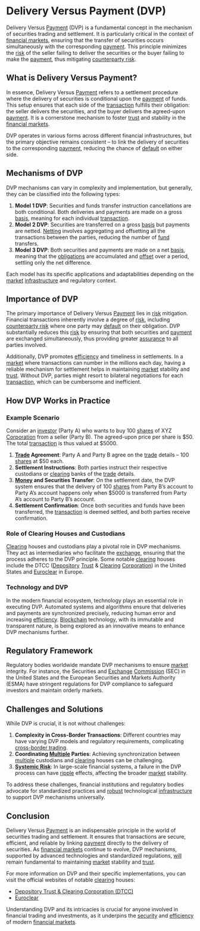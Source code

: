 # Delivery Versus Payment (DVP)

Delivery Versus [Payment](../p/payment.md) (DVP) is a fundamental concept in the mechanism of securities trading and settlement. It is particularly critical in the context of [financial markets](../f/financial_market.md), ensuring that the transfer of securities occurs simultaneously with the corresponding [payment](../p/payment.md). This principle minimizes the [risk](../r/risk.md) of the seller failing to deliver the securities or the buyer failing to make the [payment](../p/payment.md), thus mitigating [counterparty risk](../c/counterparty_risk.md).

## What is Delivery Versus Payment?

In essence, Delivery Versus [Payment](../p/payment.md) refers to a settlement procedure where the delivery of securities is conditional upon the [payment](../p/payment.md) of funds. This setup ensures that each side of the [transaction](../t/transaction.md) fulfills their obligation: the seller delivers the securities, and the buyer delivers the agreed-upon [payment](../p/payment.md). It is a cornerstone mechanism to foster [trust](../t/trust.md) and stability in the [financial markets](../f/financial_market.md).

DVP operates in various forms across different financial infrastructures, but the primary objective remains consistent – to link the delivery of securities to the corresponding [payment](../p/payment.md), reducing the chance of [default](../d/default.md) on either side.

## Mechanisms of DVP

DVP mechanisms can vary in complexity and implementation, but generally, they can be classified into the following types:

1. **Model 1 DVP**: Securities and funds transfer instruction cancellations are both conditional. Both deliveries and payments are made on a gross [basis](../b/basis.md), meaning for each individual [transaction](../t/transaction.md).
2. **Model 2 DVP**: Securities are transferred on a gross [basis](../b/basis.md) but payments are netted. [Netting](../n/netting.md) involves aggregating and offsetting all the transactions between the parties, reducing the number of [fund](../f/fund.md) transfers.
3. **Model 3 DVP**: Both securities and payments are made on a net [basis](../b/basis.md), meaning that the [obligations](../o/obligation.md) are accumulated and [offset](../o/offset.md) over a period, settling only the net difference.

Each model has its specific applications and adaptabilities depending on the [market](../m/market.md) [infrastructure](../i/infrastructure.md) and regulatory context.

## Importance of DVP

The primary importance of Delivery Versus [Payment](../p/payment.md) lies in [risk](../r/risk.md) mitigation. Financial transactions inherently involve a degree of [risk](../r/risk.md), including [counterparty risk](../c/counterparty_risk.md) where one party may [default](../d/default.md) on their obligation. DVP substantially reduces this [risk](../r/risk.md) by ensuring that both securities and [payment](../p/payment.md) are exchanged simultaneously, thus providing greater [assurance](../a/assurance.md) to all parties involved.

Additionally, DVP promotes [efficiency](../e/efficiency.md) and timeliness in settlements. In a [market](../m/market.md) where transactions can number in the millions each day, having a reliable mechanism for settlement helps in maintaining [market](../m/market.md) stability and [trust](../t/trust.md). Without DVP, parties might resort to bilateral negotiations for each [transaction](../t/transaction.md), which can be cumbersome and inefficient.

## How DVP Works in Practice

### Example Scenario

Consider an [investor](../i/investor.md) (Party A) who wants to buy 100 [shares](../s/shares.md) of XYZ [Corporation](../c/corporation.md) from a seller (Party B). The agreed-upon price per share is $50. The total [transaction](../t/transaction.md) is thus valued at $5000.

1. **[Trade](../t/trade.md) Agreement**: Party A and Party B agree on the [trade](../t/trade.md) details – 100 [shares](../s/shares.md) at $50 each.
2. **Settlement Instructions**: Both parties instruct their respective custodians or [clearing](../c/clearing.md) banks of the [trade](../t/trade.md) details.
3. **[Money](../m/money.md) and Securities Transfer**: On the settlement date, the DVP system ensures that the delivery of 100 [shares](../s/shares.md) from Party B’s account to Party A’s account happens only when $5000 is transferred from Party A’s account to Party B’s account.
4. **Settlement Confirmation**: Once both securities and funds have been transferred, the [transaction](../t/transaction.md) is deemed settled, and both parties receive confirmation.

### Role of Clearing Houses and Custodians

[Clearing](../c/clearing.md) houses and custodians play a pivotal role in DVP mechanisms. They act as intermediaries who facilitate the [exchange](../e/exchange.md), ensuring that the process adheres to the DVP principle. Some notable [clearing](../c/clearing.md) houses include the DTCC ([Depository](../d/depository.md) [Trust](../t/trust.md) & [Clearing](../c/clearing.md) [Corporation](../c/corporation.md)) in the United States and [Euroclear](../e/euroclear.md) in Europe.

### Technology and DVP

In the modern financial ecosystem, technology plays an essential role in executing DVP. Automated systems and algorithms ensure that deliveries and payments are synchronized precisely, reducing human error and increasing [efficiency](../e/efficiency.md). [Blockchain](../b/blockchain_in_trading.md) technology, with its immutable and transparent nature, is being explored as an innovative means to enhance DVP mechanisms further.

## Regulatory Framework

Regulatory bodies worldwide mandate DVP mechanisms to ensure [market](../m/market.md) integrity. For instance, the Securities and [Exchange](../e/exchange.md) [Commission](../c/commission.md) (SEC) in the United States and the European Securities and Markets Authority (ESMA) have stringent regulations for DVP compliance to safeguard investors and maintain orderly markets.

## Challenges and Solutions

While DVP is crucial, it is not without challenges:

1. **Complexity in Cross-Border Transactions**: Different countries may have varying DVP models and regulatory requirements, complicating [cross-border trading](../c/cross-border_trading.md).
2. **Coordinating [Multiple](../m/multiple.md) Parties**: Achieving synchronization between [multiple](../m/multiple.md) custodians and [clearing](../c/clearing.md) houses can be challenging.
3. **[Systemic Risk](../s/systemic_risk.md)**: In large-scale financial systems, a failure in the DVP process can have [ripple](../r/ripple.md) effects, affecting the broader [market](../m/market.md) stability.

To address these challenges, financial institutions and regulatory bodies advocate for standardized practices and [robust](../r/robust.md) technological [infrastructure](../i/infrastructure.md) to support DVP mechanisms universally.

## Conclusion

Delivery Versus [Payment](../p/payment.md) is an indispensable principle in the world of securities trading and settlement. It ensures that transactions are secure, efficient, and reliable by linking [payment](../p/payment.md) directly to the delivery of securities. As [financial markets](../f/financial_market.md) continue to evolve, DVP mechanisms, supported by advanced technologies and standardized regulations, [will](../w/will.md) remain fundamental to maintaining [market](../m/market.md) stability and [trust](../t/trust.md).

For more information on DVP and their specific implementations, you can visit the official websites of notable [clearing](../c/clearing.md) houses:

- [Depository Trust & Clearing Corporation (DTCC)](https://www.dtcc.com/)
- [Euroclear](https://www.euroclear.com/)

Understanding DVP and its intricacies is crucial for anyone involved in financial trading and investments, as it underpins the [security](../s/security.md) and [efficiency](../e/efficiency.md) of modern [financial markets](../f/financial_market.md).